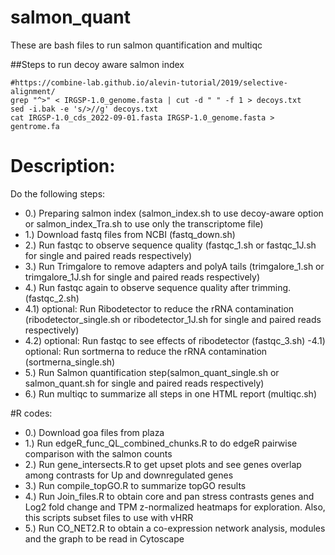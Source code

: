 # salmon_quant
These are bash files to run salmon quantification and multiqc

##Steps to run decoy aware salmon index
```
#https://combine-lab.github.io/alevin-tutorial/2019/selective-alignment/
grep "^>" < IRGSP-1.0_genome.fasta | cut -d " " -f 1 > decoys.txt
sed -i.bak -e 's/>//g' decoys.txt
cat IRGSP-1.0_cds_2022-09-01.fasta IRGSP-1.0_genome.fasta > gentrome.fa
```

# Description:

Do the following steps:
- 0.) Preparing salmon index (salmon_index.sh to use decoy-aware option or salmon_index_Tra.sh  to use only the transcriptome file)
- 1.) Download fastq files from NCBI (fastq_down.sh)
- 2.) Run fastqc to observe sequence quality (fastqc_1.sh or fastqc_1J.sh for single and paired reads respectively)
- 3.) Run Trimgalore to remove adapters and polyA tails (trimgalore_1.sh or trimgalore_1J.sh for single and paired reads respectively)
- 4.) Run fastqc again to observe sequence quality after trimming.(fastqc_2.sh)
- 4.1) optional: Run Ribodetector to reduce the rRNA contamination (ribodetector_single.sh or ribodetector_1J.sh for single and paired reads respectively)
- 4.2) optional: Run fastqc to see effects of ribodetector (fastqc_3.sh)
-4.1) optional: Run sortmerna to reduce the rRNA contamination (sortmerna_single.sh)
- 5.) Run Salmon quantification step(salmon_quant_single.sh or salmon_quant.sh for single and paired reads respectively)
- 6.) Run multiqc to summarize all steps in one HTML report (multiqc.sh)

#R codes:
- 0.) Download goa files from plaza
- 1.) Run edgeR_func_QL_combined_chunks.R to do edgeR pairwise comparison with the salmon counts
- 2.) Run gene_intersects.R to get upset plots and see genes overlap among contrasts for Up and downregulated genes
- 3.) Run compile_topGO.R to summarize topGO results
- 4.) Run Join_files.R to obtain core and pan stress contrasts  genes and Log2 fold change and TPM z-normalized heatmaps for exploration. Also, this scripts subset files to use with vHRR 
- 5.) Run CO_NET2.R to obtain a co-expression network analysis, modules and the graph to be read in Cytoscape






